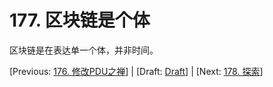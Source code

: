# 177. 区块链是个体

区块链是在表达单一个体，并非时间。

[Previous: [176. 修改PDU之禅](176.md)] | [Draft: [Draft](../Draft.md)] | [Next: [178. 探索](178.md)]